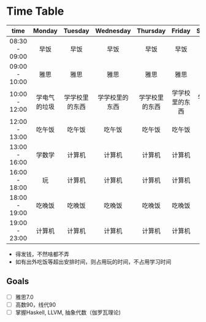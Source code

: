 # Time Table

|     time      |     Monday     |    Tuesday     |   Wednesday    |    Thursday    |     Friday     |    Saturday    |     Sunday     |
| :-----------: | :------------: | :------------: | :------------: | :------------: | :------------: | :------------: | :------------: |
| 08:30 - 09:00 |      早饭      |      早饭      |      早饭      |      早饭      |      早饭      |      早饭      |      早饭      |
| 09:00 - 10:00 |      雅思      |      雅思      |      雅思      |      雅思      |      雅思      |      雅思      |      雅思      |
| 10:00 - 12:00 | 学电气的垃圾   | 学学校里的东西 | 学学校里的东西 | 学学校里的东西 | 学学校里的东西 | 学学校里的东西 | 学学校里的东西 |
| 12:00 - 13:00 |     吃午饭     |     吃午饭     |     吃午饭     |     吃午饭     |     吃午饭     |     吃午饭     |     吃午饭     |
| 13:00 - 16:00 |      学数学    |     计算机     |     计算机     |     计算机     |     计算机     |     计算机     |     计算机     |
| 16:00 - 18:00 |     玩         |     计算机     |     计算机     |     计算机     |     计算机     |     计算机     |     计算机     |
| 18:00 - 19:00 |     吃晚饭     |     吃晚饭     |     吃晚饭     |     吃晚饭     |     吃晚饭     |     吃晚饭     |     吃晚饭     |
| 19:00 - 23:00 |     计算机     |     计算机     |     计算机     |     计算机     |     计算机     |     计算机     |     计算机     |

- 得发钱，不然啥都不弄
- 如有出外吃饭等超出安排时间，则占用玩的时间，不占用学习时间
 
## Goals
- [ ] 雅思7.0
- [ ] 高数90，线代90
- [ ] 掌握Haskell, LLVM, 抽象代数（伽罗瓦理论)
